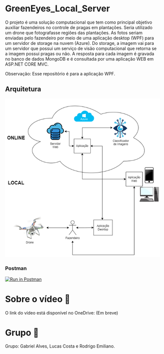 # GreenEyes_Local_Server

O projeto é uma solução computacional que tem como principal objetivo auxiliar fazendeiros no controle de pragas em plantações. Seria utilizado um drone que fotografasse regiões das plantações. As fotos seriam enviadas pelo fazendeiro por meio de uma aplicação desktop (WPF) para um servidor de storage na nuvem (Azure). Do storage, a imagem vai para um servidor que possui um serviço de visão computacional que retorna se a imagem possui pragas ou não. A resposta para cada imagem é gravada no banco de dados MongoDB e é consultada por uma aplicação WEB em ASP.NET CORE MVC.

Observação: Esse repositório é para a aplicação WPF.

## Arquitetura

![Alt text](Arquitetura.png?raw=true "Arquitetura")

### Postman

[![Run in Postman](https://run.pstmn.io/button.svg)](https://app.getpostman.com/run-collection/23312355-15258a28-486c-4684-ac6f-130abaa3d4f4?action=collection%2Ffork&collection-url=entityId%3D23312355-15258a28-486c-4684-ac6f-130abaa3d4f4%26entityType%3Dcollection%26workspaceId%3D415e2cc9-5bb2-4db7-a496-21837ad80a23)

# Sobre o vídeo 🎥
O link do vídeo está disponível no OneDrive:
(Em breve)

# Grupo 👥
Grupo: Gabriel Alves, Lucas Costa e Rodrigo Emiliano.
